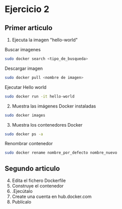 # Ejercicio 2

## Primer articulo
1. Ejecuta la imagen "hello-world"


Buscar imagenes
```bash
sudo docker search <tipo_de_busqueda>
```

Descargar imagen
```bash
sudo docker pull <nombre de imagen>
```

Ejecutar Hello world
```bash
sudo docker run -it hello-world 
```

2. Muestra las imágenes Docker instaladas
```bash
sudo docker images
```
3. Muestra los contenedores Docker
```bash
sudo docker ps -a
```

Renombrar contenedor
```bash
sudo docker rename nombre_por_defecto nombre_nuevo
```

## Segundo articulo
4. Edita el fichero Dockerfile
5. Construye el contenedor
6. .Ejecútalo
7. Create una cuenta en hub.docker.com
8. Publícalo
